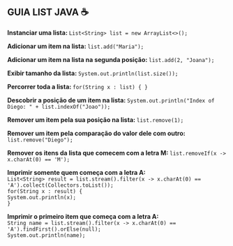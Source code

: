 <h2 align="left"> GUIA LIST JAVA ☕ </h2> 

<b>Instanciar uma lista: </b> `List<String> list = new ArrayList<>();` 

<b>Adicionar um item na lista: </b>
		`list.add("Maria");`

<b>Adicionar um item na lista na segunda posição: </b>	`list.add(2, "Joana");`

<b>Exibir tamanho da lista: </b>	`System.out.println(list.size());`
		
<b>Percorrer toda a lista: </b> `for(String x : list) { }`
		
<b>Descobrir a posição de um item na lista: </b> `System.out.println("Index of Diego: " + list.indexOf("Joao")); `
		
<b>Remover um item pela sua posição na lista: </b> `list.remove(1);` 
		
<b>Remover um item pela comparação do valor dele com outro: </b> `list.remove("Diego");` 
		
<b>Remover os itens da lista que comecem com a letra M: </b>	`list.removeIf(x -> x.charAt(0) == 'M');`
		
<b>Imprimir somente quem começa com a letra A: </b> <br>	 `List<String> result = list.stream().filter(x -> x.charAt(0) == 'A').collect(Collectors.toList());` <br>
`for(String x : result) {` <br>
`System.out.println(x);`<br>
`}` </br>

<b>Imprimir o primeiro item que começa com a letra A: </b> <br>
`String name = list.stream().filter(x -> x.charAt(0) == 'A').findFirst().orElse(null);` <br>
`System.out.println(name);`
